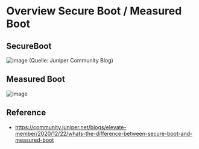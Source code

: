 # Overview Secure Boot / Measured Boot 

## SecureBoot 

![image](https://github.com/user-attachments/assets/6ed06482-9ae5-4ddf-8649-9192080254ad)
(Quelle: Juniper Community Blog) 


## Measured Boot 

![image](https://github.com/user-attachments/assets/f187c99b-512a-4444-ad60-febd9c03582f)

## Reference 

  * https://community.juniper.net/blogs/elevate-member/2020/12/22/whats-the-difference-between-secure-boot-and-measured-boot
